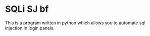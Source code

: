 <h1>SQLi SJ bf</H1>
<p>This is a program written in python which allows you to automate sql injection in login panels.</p>

